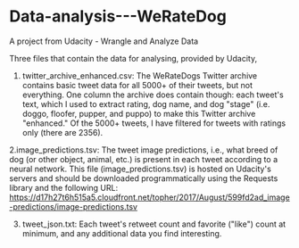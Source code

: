 # Data-analysis---WeRateDog
A project from Udacity - Wrangle and Analyze Data 

Three files that contain the data for analysing, provided by Udacity,
1. twitter_archive_enhanced.csv: The WeRateDogs Twitter archive contains basic tweet data for all 5000+ of their tweets, but not everything. One column the archive does contain though: each tweet's text, which I used to extract rating, dog name, and dog "stage" (i.e. doggo, floofer, pupper, and puppo) to make this Twitter archive "enhanced." Of the 5000+ tweets, I have filtered for tweets with ratings only (there are 2356).

2.image_predictions.tsv: The tweet image predictions, i.e., what breed of dog (or other object, animal, etc.) is present in each tweet according to a neural network. This file (image_predictions.tsv) is hosted on Udacity's servers and should be downloaded programmatically using the Requests library and the following URL: https://d17h27t6h515a5.cloudfront.net/topher/2017/August/599fd2ad_image-predictions/image-predictions.tsv

3. tweet_json.txt: Each tweet's retweet count and favorite ("like") count at minimum, and any additional data you find interesting. 
